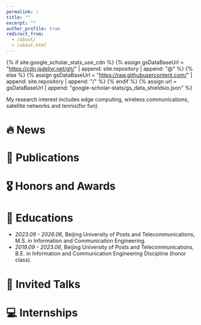 ```yaml
---
permalink: /
title: ""
excerpt: ""
author_profile: true
redirect_from: 
  - /about/
  - /about.html
---
```


{% if site.google_scholar_stats_use_cdn %}
{% assign gsDataBaseUrl = "https://cdn.jsdelivr.net/gh/" | append: site.repository | append: "@" %}
{% else %}
{% assign gsDataBaseUrl = "https://raw.githubusercontent.com/" | append: site.repository | append: "/" %}
{% endif %}
{% assign url = gsDataBaseUrl | append: "google-scholar-stats/gs_data_shieldsio.json" %}

<span class='anchor' id='about-me'></span>

My research interest includes edge computing, wireless communications, satellite networks and tennis(for fun).


# 🔥 News


# 📝 Publications 


# 🎖 Honors and Awards



# 📖 Educations
- *2023.09 - 2026.06*, Beijing University of Posts and Telecommunications, M.S. in Information and Communication Engineering.   
- *2019.09 - 2023.06*, Beijing University of Posts and Telecommunications, B.E. in Information and Communication Engineering Discipline (honor class).  

# 💬 Invited Talks


# 💻 Internships

